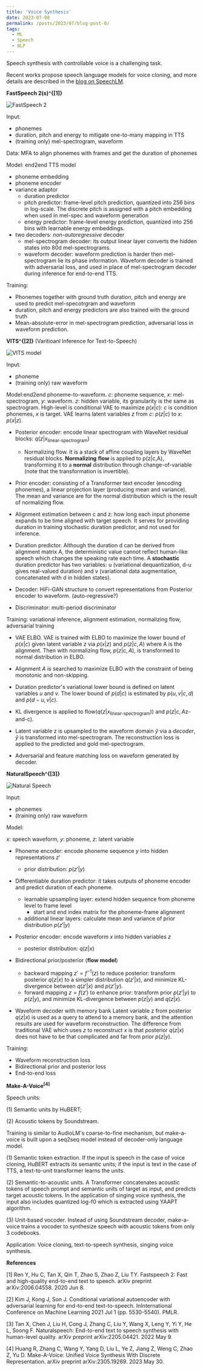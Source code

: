 ```yaml
---
title: 'Voice Synthesis'
date: 2023-07-08
permalink: /posts/2023/07/blog-post-0/
tags:
  - ML
  - Speech
  - NLP
---
```



Speech synthesis with controllable voice is a challenging task.

Recent works propose speech language models for voice cloning, and more details are described in the [blog on SpeechLM](https://hongyugong.github.io/posts/2023/07/blog-post-1/).

**FastSpeech 2(s)^{[1]}**

![FastSpeech 2](/images/fastspeech2.png)

Input: 
- phonemes
- duration, pitch and energy to mitigate one-to-many mapping in TTS
- (training only) mel-spectrogram, waveform

Data:
MFA to align phonemes with frames and get the duration of phonemes

Model: end2end TTS model
- phoneme embedding
- phoneme encoder
- variance adaptor
    - duration predictor
    - pitch predictor: frame-level pitch prediction, quantized into 256 bins in log-scale. The discrete pitch is assigned with a pitch embedding when used in mel-spec and waveform generation
    - energy predictor: frame-level energy prediction, quantized into 256 bins with learnable energy embeddings.
- two decoders: *non-autoregressive* decoder
    - mel-spectrogram decoder: its output linear layer converts the hidden states into 80d mel-spectrograms.
    - waveform decoder: waveform prediction is harder then mel-spectrogram lie its phase information. Waveform decoder is trained with adversarial loss, and used in place of mel-spectrogram decoder during inference for end-to-end TTS.


Training:
- Phonemes together with ground truth duration, pitch and energy are used to predict mel-specotrgram and waveform
- duration, pitch and energy predictors are also trained with the ground truth
- Mean-absolute-error in mel-spectrogram prediction, adversarial loss in waveform prediction.



**VITS^{[2]}** (Varitioanl Inference for Text-to-Speech)

![VITS model](/images/vits_model.png)

Input: 
- phoneme
- (training only) raw waveform


Model:end2end phoneme-to-waveform.
$c$: phoneme sequence, $x$: mel-spectrogram, $y$: waveform.
$z$: hidden variable, its granularity is the same as spectrogram.
High-level is conditional VAE to maximize $p(x|c)$: $c$ is condition phonemes, $x$ is target. VAE learns latent variables $z$ from $c$: $p(z|c)$ to $x$: $p(x|z)$.

- Posterior encoder: encode linear spectrogram with WaveNet residual blocks: $q(z|x_\text{linear-spectrogram})$

    - Normalizing flow. It is a stack of affine coupling layers by WaveNet residual blocks. **Normalizing** **flow** is applied to p(z|c,A), transforming it to a **normal** distribution through change-of-variable (note that the transformation is invertible).

- Prior encoder: consisting of a Transformer text encoder (encoding phonemes), a linear projection layer (producing mean and variance). The mean and variance are for the normal distribution which is the result of normalizing flow.

- Alignment estimation between c and z: how long each input phoneme expands to be time aligned with target speech. It serves for providing duration in training stochastic duration predictor, and not used for inference.

- Duration predictor. Although the duration d can be derived from alignment matrix A, the deterministic value cannot reflect human-like speech which changes the speaking rate each time. A **stochastic** duration predictor has two variables: u (variational dequantization, d-u gives real-valued duration) and v (variational data augmentation, concatenated with d in hidden states).

- Decoder: HiFi-GAN structure to convert representations from Posterior encoder to waveform. (auto-regressive?)

- Discriminator: multi-period discriminator


Training: variational inference, alignment estimation, normalizing flow, adversarial training

- VAE ELBO. VAE is trained with ELBO to maximize the lower bound of $p(x|c)$ given latent variable $z$ via $p(x|z)$ and $p(z|c,A)$ where A is the alignment. Then with normalizing flow, $p(z|c,A)$, is transformed to normal distribution in ELBO.

- Alignment $A$ is searched to maximize ELBO with the constraint of being monotonic and non-skipping.

- Duration predictor's variational lower bound is defined on latent variables $u$ and $v$. The lower bound of $p(d|c)$ is estimated by $p(u,v|c,d)$ and $p(d-u,v|c)$.

- KL divergence is applied to $\text{flow}(q(z|x_\text{linear-spectrogram}))$ and $p(z|c, A\text{z-and-c})$.

- Latent variable z is upsampled to the waveform domain $\hat{y}$ via a *decoder*, $\hat{y}$ is transformed into mel-spectrogram. The reconstruction loss is applied to the predicted and gold mel-spectrogram.

- Adversarial and feature matching loss on waveform generated by decoder.


**NaturalSpeech^{[3]}**

![Natural Speech](/images/natural_speech.png)

Input: 
- phonemes
- (training only) raw waveform

Model:

$x$: speech waveform, $y$: phoneme, $z$: latent variable

- Phoneme encoder: encode phoneme sequence $y$ into hidden representations $z'$
    - prior distribution: $p(z'|y)$

- Differentiable duration predictor: it takes outputs of phoneme encoder and predict duration of each phoneme.
    - learnable upsampling layer: extend hidden sequence from phoneme level to frame level
        - start and end index matrix for the phoneme-frame alignment
    - additional linear layers: calculate mean and variance of prior distribution $p(z'|y)$

- Posterior encoder: encode waveform $x$ into hidden variables $z$
    - posterior distribution: $q(z|x)$

- Bidirectional prior/posterior (**flow** **model**)
    - backward mapping $z'=f^{-1}(z)$ to reduce posterior: transform posterior $q(z|x)$ to a simpler distribution $q(z'|x)$, and minimize KL-divergence between $q(z'|x)$ and $p(z'|y)$.
    - forward mapping $z=f(z')$ to enhance prior: transform prior $p(z'|y)$ to $p(z|y)$, and minimize KL-divergence between $p(z|y)$ and $q(z|x)$.

- Waveform decoder with memory bank
Latent variable z from posterior $q(z|x)$ is used as a query to attend to a memory bank, and the attention results are used for waveform reconstruction. The difference from traditional VAE which uses $z$ to reconstruct $x$ is that posterior $q(z|x)$ does not have to be that complicated and far from prior $p(z|y)$.


Training: 

- Waveform reconstruction loss
- Bidirectional prior and posterior loss
- End-to-end loss


**Make-A-Voice<sup>[4]</sup>**

Speech units:

(1) Semantic units by HuBERT;

(2) Acoustic tokens by Soundstream.

Training is similar to AudioLM's coarse-to-fine mechanism, but make-a-voice is built upon a seq2seq model instead of decoder-only language model.

(1) Semantic token extraction. If the input is speech in the case of voice cloning, HuBERT extracts its semantic units; if the input is text in the case of TTS, a text-to-unit transformer learns the units.

(2) Semantic-to-acoustic units. A Transformer concatenates acoustic tokens of speech prompt and semantic units of target as input, and predicts target acoustic tokens. 
In the application of singing voice synthesis, the input also includes quantized log-f0 which is extracted using YAAPT algorithm.

(3) Unit-based vocoder. Instead of using Soundstream decoder, make-a-voice trains a vocoder to synthesize speech with acoustic tokens from only 3 codebooks.

Application: Voice cloning, text-to-speech synthesis, singing voice synthesis.


**References**

[1] Ren Y, Hu C, Tan X, Qin T, Zhao S, Zhao Z, Liu TY. Fastspeech 2: Fast and high-quality end-to-end text to speech. arXiv preprint arXiv:2006.04558. 2020 Jun 8.

[2] Kim J, Kong J, Son J. Conditional variational autoencoder with adversarial learning for end-to-end text-to-speech. InInternational Conference on Machine Learning 2021 Jul 1 (pp. 5530-5540). PMLR.

[3] Tan X, Chen J, Liu H, Cong J, Zhang C, Liu Y, Wang X, Leng Y, Yi Y, He L, Soong F. Naturalspeech: End-to-end text to speech synthesis with human-level quality. arXiv preprint arXiv:2205.04421. 2022 May 9.

[4] Huang R, Zhang C, Wang Y, Yang D, Liu L, Ye Z, Jiang Z, Weng C, Zhao Z, Yu D. Make-A-Voice: Unified Voice Synthesis With Discrete Representation. arXiv preprint arXiv:2305.19269. 2023 May 30.

